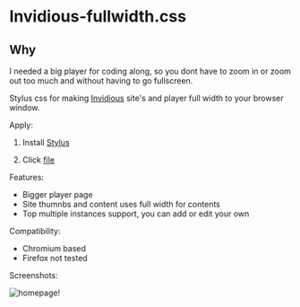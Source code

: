 # Invidious-fullwidth.css

## Why

I needed a big player for coding along, so you dont have to zoom in or zoom out too much and without having to go fullscreen.

Stylus css for making [Invidious](https://github.com/iv-org/invidious) site's and player full width to your browser window.

Apply:

1. Install [Stylus](https://github.com/openstyles/stylus)

2. Click [file](https://github.com/debpalash/Invidious-fullwidth.css/raw/main/Invidious-fullwidth.user.styl)

Features:

* Bigger player page
* Site thumnbs and content uses full width for contents
* Top multiple instances support, you can add or edit your own

Compatibility:

* Chromium based
* Firefox not tested


Screenshots:

![homepage!](/shot1.png "Invidious-fullwidth.css")
